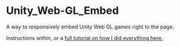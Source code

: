 # Unity_Web-GL_Embed
A way to responsively embed Unity Web GL games right to the page.

Instructions within, or a <a href="http://www.littleraingames.com/tutorials/unity_webgl_embedding/index.html"> full tutorial on how I did everything here.</a>
